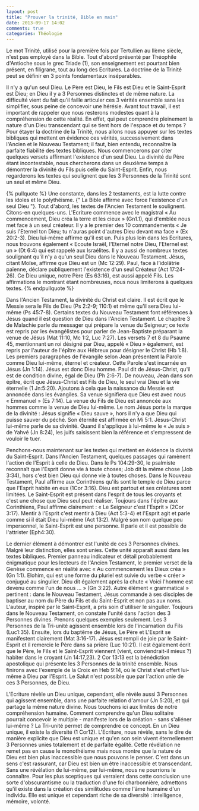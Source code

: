 ```yaml
---
layout: post
title: "Prouver la trinité, Bible en main"
date: 2013-09-17 14:02
comments: true
categories: Théologie
---
```


Le mot Trinité, utilisé pour la première fois par Tertullien au IIème siècle, n'est pas employé dans la Bible. Tout d'abord présenté par Théophile d'Antioche sous le grec Triade (1), son enseignement est pourtant bien présent, en filigrane, tout au long des Ecritures. La 
doctrine de la Trinité peut se définir en 3 points fondamentaux inséparables.
<!-- more -->
Il n'y a qu'un seul Dieu. Le Père est Dieu, le Fils est Dieu et le Saint-Esprit est Dieu; en Dieu il y a 3 Personnes distinctes et de même nature. La difficulté vient du fait qu'il faille articuler ces 3 vérités ensemble sans les simplifier, sous peine de concevoir une hérésie. Avant tout travail, il est important de rappeler que nous resterons modestes quant à la compréhension de cette réalité. En effet, qui peut comprendre pleinement la nature d'un Dieu transcendant qui se tient hors de l'espace et du temps ?
Pour étayer la doctrine de la Trinité, nous allons nous appuyer sur les textes bibliques qui mettent en évidence ces vérités, successivement dans l'Ancien et le Nouveau Testament; il faut, bien entendu, reconnaître la parfaite fiabilité des textes bibliques. Nous commencerons par citer quelques versets affirmant l'existence d'un seul Dieu. La divinité du Père étant incontestable, nous chercherons dans un deuxième temps à démontrer la divinité du Fils puis celle du Saint-Esprit. Enfin, nous regarderons les textes qui soulignent que les 3 Personnes de la Trinité sont un seul et même Dieu.

{% pullquote %}
Une constante, dans les 2 testaments, est la lutte contre les idoles et le polythéisme. {" La Bible affirme avec force l'existence d'un seul Dieu "}. Tout d'abord, les textes de l'Ancien Testament le soulignent. Citons-en quelques-uns. L'Ecriture commence avec le magistral « Au commencement, Dieu créa la terre et les cieux » (Gn1.1), qui d'emblée nous met face à un seul créateur. Il y a le premier des 10 commandements  « Je suis l'Eternel ton Dieu; tu n'auras point d'autres Dieu devant ma face » (Ex 20:2-3). Dieu lui-même affirme qu'il est un. Puis plus loin dans les Ecritures, nous trouvons également « Ecoute Israël, l'Eternel notre Dieu, l'Eternel est un » (Dt 6:4) qui est rappelé aux Israélites. Il y a aussi de nombreux textes soulignant qu'il n'y a qu'un seul Dieu dans le Nouveau Testament. Jésus, citant Moïse, affirme que Dieu est un (Mc 12:29). Paul, face à l’idolâtrie païenne, déclare publiquement l'existence d'un seul Créateur (Act 17:24-26).
Ce Dieu unique, notre Père (Es 63:16), est aussi appelé Fils. Les affirmations le montrant étant nombreuses, nous nous limiterons à quelques textes.
{% endpullquote %}

Dans l'Ancien Testament, la divinité du Christ est claire. Il est écrit que le Messie sera le Fils de Dieu (Ps 2:2-9; 110:1) et même qu'il sera Dieu lui-même (Ps 45:7-8).
Certains textes du Nouveau Testament font références à Jésus quand il est question de Dieu dans l'Ancien Testament. Le chapitre 3 de Malachie parle du messager qui prépare la venue du Seigneur; ce texte est repris par les évangélistes pour parler de Jean-Baptiste préparant la venue de Jésus (Mat 11:10, Mc 1:2, Luc 7:27). Les versets 7 et 8 du Psaume 45, mentionnant un roi désigné par Dieu, appelé « Dieu » également, est repris par l'auteur de l'épître aux Hébreux pour désigner le Christ (Hb 1:8).
Les premiers paragraphes de l'évangile selon Jean présentent la Parole comme Dieu lui-même, éternel et créateur. Cette Parole s'est incarnée en Jésus (Jn 1:14). Jésus est donc Dieu homme. Paul dit de Jésus-Christ, qu'il est de condition divine, égal de Dieu (Ph 2:6-7). De nouveau, Jean dans son épître, écrit que Jésus-Christ est Fils de Dieu, le seul vrai Dieu et la vie éternelle (1 Jn:5:20). Ajoutons à cela que la naissance du Messie est annoncée dans les évangiles. Sa venue signifiera que Dieu est avec nous « Emmanuel » (Es 7:14). La venue du Fils de Dieu est annoncée aux hommes comme la venue de Dieu lui-même. Le nom Jésus porte la marque de la divinité : Jésus signifie « Dieu sauve », hors il n'y a que Dieu qui puisse sauver du péché. Son éternité est affirmée en Mi 5:1.
Jésus-Christ lui-même parle de sa divinité. Quand il s'applique à lui-même le « Je suis » de Yahvé (Jn 8:24), les juifs saisissent bien la référence et s'empressent de vouloir le tuer.

Penchons-nous maintenant sur les textes qui mettent en évidence la divinité du Saint-Esprit.
Dans l'Ancien Testament, quelques passages qui ramènent l'action de l'Esprit à celle de Dieu. Dans le Ps 104:29-30, le psalmiste reconnaît que l'Esprit donne vie à toute choses; Job dit la même chose (Job 3:34), hors c'est bien Dieu qui donne vie à toutes choses.
Dans le Nouveau Testament, Paul affirme aux Corinthiens qu'ils sont le temple de Dieu parce que l'Esprit habite en eux (1Cor 3:16). Dieu est partout et ses créatures sont limitées. Le Saint-Esprit est présent dans l'esprit de tous les croyants et c'est une chose que Dieu seul peut réaliser. Toujours dans l'épître aux Corinthiens, Paul affirme clairement : « Le Seigneur c'est l'Esprit » (2Cor 3:17). Mentir à l'Esprit c'est mentir à Dieu (Act 5:3-4) et l'Esprit agit et parle comme si il était Dieu lui-même (Act 13:2). Malgré son nom quelque peu impersonnel, le Saint-Esprit est une personne. Il parle et il est possible de l'attrister (Eph4:30).

Le dernier élément à démontrer est l'unité de ces 3 Personnes divines. Malgré leur distinction, elles sont unies. Cette unité apparaît aussi dans les textes bibliques. Premier panneau indicateur et détail probablement énigmatique pour les lecteurs de l'Ancien Testament, le premier verset de la Genèse commence en réalité avec « Au commencement les Dieux créa » (Gn 1:1). Elohim, qui est une forme du pluriel est suivie du verbe « créer » conjugué au  singulier. Dieu dit également après la chute « Voici l'homme est devenu comme l'un de nous ... » (Gn 3:22). Autre élément « grammatical » pertinent : dans le Nouveau Testament, Jésus commande à ses disciples de baptiser au nom du Père du Fils et du Saint-Esprit et non pas aux noms. L'auteur, inspiré par le Saint-Esprit, a pris soin d'utiliser le singulier.
Toujours dans le Nouveau Testament, on constate l'unité dans l'action des 3 Personnes divines. Prenons quelques exemples seulement. Les 3 Personnes de la Tri-unité agissent ensemble lors de l'incarnation du Fils (Luc1:35). Ensuite, lors du baptême de Jésus, Le Père et L'Esprit se manifestent clairement (Mat 3:16-17). Jésus est rempli de joie par le Saint-Esprit et il remercie le Père dans sa prière (Luc 10:21). Il est également écrit que le Père, le Fils et le Saint-Esprit viennent (vient, conviendrait-il mieux ?) habiter dans le croyant (Jn 14:17,23). 2 Cor 13:13 est la bénédiction apostolique qui présente les 3 Personnes de la trinité ensemble. Nous finirons avec l'exemple de la Croix en Heb 9:14, où le Christ s'est offert lui-même à Dieu par l'Esprit. Le Salut n'est possible que par l'action unie de ces 3 Personnes, de Dieu.

L'Ecriture révèle un Dieu unique, cependant, elle révèle aussi 3 Personnes qui agissent ensemble, dans une parfaite relation d'amour (Jn 5:20), et qui partage la même nature divine. Nous touchons ici aux limites de notre compréhension humaine.
Comment comprendre qu'un Dieu solitaire pourrait concevoir le multiple - manifeste lors de la création - sans s'aliéner lui-même ? La Tri-unité permet de comprendre ce concept. En un Dieu unique, il existe la diversité (1 Cor12).
L'Ecriture, nous révèle, sans le dire de manière explicite que Dieu est unique et qu'en son sein vivent éternellement 3 Personnes unies totalement et de parfaite égalité. Cette révélation ne remet pas en cause le monothéisme mais nous montre que la nature de Dieu est bien plus inaccessible que nous pouvons le penser. C'est dans un sens c'est rassurant, car Dieu est bien un être inaccessible et transcendant. Sans une révélation de lui-même, par lui-même, nous ne pourrions le connaître. Pour les plus sceptiques qui verraient dans cette conclusion une sorte d'obscurantisme ou la traduction d'une foi charbonnière, admettons qu'il existe dans la création des similitudes comme l'âme humaine d'un individu. Elle est unique et cependant riche de sa diversité : intelligence, mémoire, volonté.